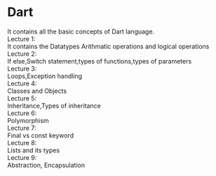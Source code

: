 # Dart
It contains all the basic concepts of Dart language.
<br>
Lecture 1:
<br>
It contains the Datatypes Arithmatic operations and logical operations 
<br>
Lecture 2:
<br>
If else,Switch statement,types of functions,types of parameters
<br>
Lecture 3:
<br>
Loops,Exception handling
<br>
Lecture 4:
<br>
Classes and Objects
<br>
Lecture 5:
<br>
Inheritance,Types of inheritance
<br>
Lecture 6:
<br>
Polymorphism
<br>
Lecture 7:
<br>
Final vs const keyword
<br>
Lecture 8:
<br>
Lists and its types
<br>
Lecture 9:
<br>
Abstraction, Encapsulation



